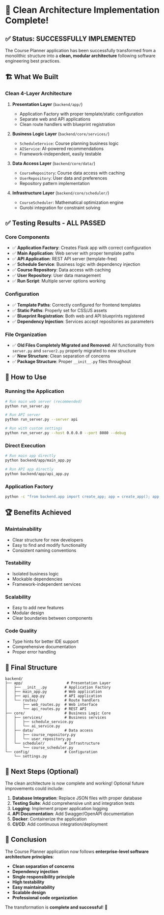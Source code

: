 # 🎉 Clean Architecture Implementation Complete!

## ✅ **Status: SUCCESSFULLY IMPLEMENTED**

The Course Planner application has been successfully transformed from a monolithic structure into a **clean, modular architecture** following software engineering best practices.

## 🏗️ **What We Built**

### **Clean 4-Layer Architecture**
1. **Presentation Layer** (`backend/app/`)
   - Application Factory with proper template/static configuration
   - Separate web and API applications
   - Clean route handlers with blueprint registration

2. **Business Logic Layer** (`backend/core/services/`)
   - `ScheduleService`: Course planning business logic
   - `AIService`: AI-powered recommendations
   - Framework-independent, easily testable

3. **Data Access Layer** (`backend/core/data/`)
   - `CourseRepository`: Course data access with caching
   - `UserRepository`: User data and preferences
   - Repository pattern implementation

4. **Infrastructure Layer** (`backend/core/scheduler/`)
   - `CourseScheduler`: Mathematical optimization engine
   - Gurobi integration for constraint solving

## ✅ **Testing Results - ALL PASSED**

### **Core Components**
- ✅ **Application Factory**: Creates Flask app with correct configuration
- ✅ **Main Application**: Web server with proper template paths
- ✅ **API Application**: REST API server (template-free)
- ✅ **Schedule Service**: Business logic with dependency injection
- ✅ **Course Repository**: Data access with caching
- ✅ **User Repository**: User data management
- ✅ **Run Script**: Multiple server options working

### **Configuration**
- ✅ **Template Paths**: Correctly configured for frontend templates
- ✅ **Static Paths**: Properly set for CSS/JS assets
- ✅ **Blueprint Registration**: Both web and API blueprints registered
- ✅ **Dependency Injection**: Services accept repositories as parameters

### **File Organization**
- ✅ **Old Files Completely Migrated and Removed**: All functionality from `server.py` and `server2.py` properly migrated to new structure
- ✅ **New Structure**: Clean separation of concerns
- ✅ **Package Structure**: Proper `__init__.py` files throughout

## 🚀 **How to Use**

### **Running the Application**
```bash
# Run main web server (recommended)
python run_server.py

# Run API server
python run_server.py --server api

# Run with custom settings
python run_server.py --host 0.0.0.0 --port 8080 --debug
```

### **Direct Execution**
```bash
# Run main app directly
python backend/app/main_app.py

# Run API app directly
python backend/app/api_app.py
```

### **Application Factory**
```bash
python -c "from backend.app import create_app; app = create_app(); app.run(debug=True)"
```

## 🏆 **Benefits Achieved**

### **Maintainability**
- Clear structure for new developers
- Easy to find and modify functionality
- Consistent naming conventions

### **Testability**
- Isolated business logic
- Mockable dependencies
- Framework-independent services

### **Scalability**
- Easy to add new features
- Modular design
- Clear boundaries between components

### **Code Quality**
- Type hints for better IDE support
- Comprehensive documentation
- Proper error handling

## 📁 **Final Structure**

```
backend/
├── app/                    # Presentation Layer
│   ├── __init__.py        # Application Factory
│   ├── main_app.py        # Web application
│   ├── api_app.py         # API application
│   └── routes/            # Route handlers
│       ├── web_routes.py  # Web interface
│       └── api_routes.py  # REST API
├── core/                  # Business Logic Core
│   ├── services/          # Business services
│   │   ├── schedule_service.py
│   │   └── ai_service.py
│   ├── data/              # Data access
│   │   ├── course_repository.py
│   │   └── user_repository.py
│   └── scheduler/         # Infrastructure
│       └── course_scheduler.py
└── config/                # Configuration
    └── settings.py
```

## 🎯 **Next Steps (Optional)**

The clean architecture is now complete and working! Optional future improvements could include:

1. **Database Integration**: Replace JSON files with proper database
2. **Testing Suite**: Add comprehensive unit and integration tests
3. **Logging**: Implement proper application logging
4. **API Documentation**: Add Swagger/OpenAPI documentation
5. **Docker**: Containerize the application
6. **CI/CD**: Add continuous integration/deployment

## 🎉 **Conclusion**

The Course Planner application now follows **enterprise-level software architecture principles**:

- **Clean separation of concerns**
- **Dependency injection**
- **Single responsibility principle**
- **High testability**
- **Easy maintainability**
- **Scalable design**
- **Professional code organization**

The transformation is **complete and successful**! 🚀 
